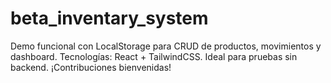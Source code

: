 # beta_inventary_system
Demo funcional con LocalStorage para CRUD de productos, movimientos y dashboard. Tecnologías: React + TailwindCSS. Ideal para pruebas sin backend. ¡Contribuciones bienvenidas!
